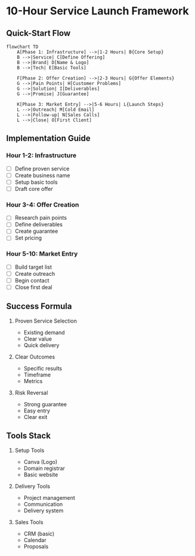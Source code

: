 # 10-Hour Service Launch Framework

## Quick-Start Flow
```mermaid
flowchart TD
    A[Phase 1: Infrastructure] -->|1-2 Hours| B{Core Setup}
    B -->|Service| C[Define Offering]
    B -->|Brand| D[Name & Logo]
    B -->|Tech| E[Basic Tools]
    
    F[Phase 2: Offer Creation] -->|2-3 Hours| G{Offer Elements}
    G -->|Pain Points| H[Customer Problems]
    G -->|Solution| I[Deliverables]
    G -->|Promise| J[Guarantee]
    
    K[Phase 3: Market Entry] -->|5-6 Hours| L{Launch Steps}
    L -->|Outreach| M[Cold Email]
    L -->|Follow-up| N[Sales Calls]
    L -->|Close| O[First Client]
```

## Implementation Guide

### Hour 1-2: Infrastructure
- [ ] Define proven service
- [ ] Create business name
- [ ] Setup basic tools
- [ ] Draft core offer

### Hour 3-4: Offer Creation
- [ ] Research pain points
- [ ] Define deliverables
- [ ] Create guarantee
- [ ] Set pricing

### Hour 5-10: Market Entry
- [ ] Build target list
- [ ] Create outreach
- [ ] Begin contact
- [ ] Close first deal

## Success Formula
1. Proven Service Selection
   - Existing demand
   - Clear value
   - Quick delivery

2. Clear Outcomes
   - Specific results
   - Timeframe
   - Metrics

3. Risk Reversal
   - Strong guarantee
   - Easy entry
   - Clear exit

## Tools Stack
1. Setup Tools
   - Canva (Logo)
   - Domain registrar
   - Basic website

2. Delivery Tools
   - Project management
   - Communication
   - Delivery system

3. Sales Tools
   - CRM (basic)
   - Calendar
   - Proposals
